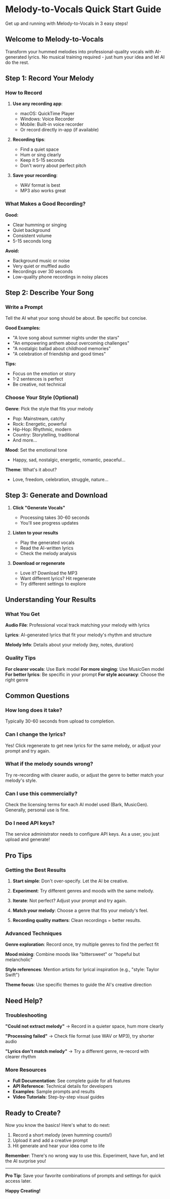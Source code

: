 # Melody-to-Vocals Quick Start Guide

Get up and running with Melody-to-Vocals in 3 easy steps!

## Welcome to Melody-to-Vocals

Transform your hummed melodies into professional-quality vocals with AI-generated lyrics. No musical training required - just hum your idea and let AI do the rest.

## Step 1: Record Your Melody

### How to Record

1. **Use any recording app**:
   - macOS: QuickTime Player
   - Windows: Voice Recorder
   - Mobile: Built-in voice recorder
   - Or record directly in-app (if available)

2. **Recording tips**:
   - Find a quiet space
   - Hum or sing clearly
   - Keep it 5-15 seconds
   - Don't worry about perfect pitch

3. **Save your recording**:
   - WAV format is best
   - MP3 also works great

### What Makes a Good Recording?

**Good:**
- Clear humming or singing
- Quiet background
- Consistent volume
- 5-15 seconds long

**Avoid:**
- Background music or noise
- Very quiet or muffled audio
- Recordings over 30 seconds
- Low-quality phone recordings in noisy places

## Step 2: Describe Your Song

### Write a Prompt

Tell the AI what your song should be about. Be specific but concise.

**Good Examples:**
- "A love song about summer nights under the stars"
- "An empowering anthem about overcoming challenges"
- "A nostalgic ballad about childhood memories"
- "A celebration of friendship and good times"

**Tips:**
- Focus on the emotion or story
- 1-2 sentences is perfect
- Be creative, not technical

### Choose Your Style (Optional)

**Genre**: Pick the style that fits your melody
- Pop: Mainstream, catchy
- Rock: Energetic, powerful
- Hip-Hop: Rhythmic, modern
- Country: Storytelling, traditional
- And more...

**Mood**: Set the emotional tone
- Happy, sad, nostalgic, energetic, romantic, peaceful...

**Theme**: What's it about?
- Love, freedom, celebration, struggle, nature...

## Step 3: Generate and Download

1. **Click "Generate Vocals"**
   - Processing takes 30-60 seconds
   - You'll see progress updates

2. **Listen to your results**
   - Play the generated vocals
   - Read the AI-written lyrics
   - Check the melody analysis

3. **Download or regenerate**
   - Love it? Download the MP3
   - Want different lyrics? Hit regenerate
   - Try different settings to explore

## Understanding Your Results

### What You Get

**Audio File**: Professional vocal track matching your melody with lyrics

**Lyrics**: AI-generated lyrics that fit your melody's rhythm and structure

**Melody Info**: Details about your melody (key, notes, duration)

### Quality Tips

**For clearer vocals**: Use Bark model
**For more singing**: Use MusicGen model
**For better lyrics**: Be specific in your prompt
**For style accuracy**: Choose the right genre

## Common Questions

### How long does it take?
Typically 30-60 seconds from upload to completion.

### Can I change the lyrics?
Yes! Click regenerate to get new lyrics for the same melody, or adjust your prompt and try again.

### What if the melody sounds wrong?
Try re-recording with clearer audio, or adjust the genre to better match your melody's style.

### Can I use this commercially?
Check the licensing terms for each AI model used (Bark, MusicGen). Generally, personal use is fine.

### Do I need API keys?
The service administrator needs to configure API keys. As a user, you just upload and generate!

## Pro Tips

### Getting the Best Results

1. **Start simple**: Don't over-specify. Let the AI be creative.

2. **Experiment**: Try different genres and moods with the same melody.

3. **Iterate**: Not perfect? Adjust your prompt and try again.

4. **Match your melody**: Choose a genre that fits your melody's feel.

5. **Recording quality matters**: Clean recordings = better results.

### Advanced Techniques

**Genre exploration**: Record once, try multiple genres to find the perfect fit

**Mood mixing**: Combine moods like "bittersweet" or "hopeful but melancholic"

**Style references**: Mention artists for lyrical inspiration (e.g., "style: Taylor Swift")

**Theme focus**: Use specific themes to guide the AI's creative direction

## Need Help?

### Troubleshooting

**"Could not extract melody"**
→ Record in a quieter space, hum more clearly

**"Processing failed"**
→ Check file format (use WAV or MP3), try shorter audio

**"Lyrics don't match melody"**
→ Try a different genre, re-record with clearer rhythm

### More Resources

- **Full Documentation**: See complete guide for all features
- **API Reference**: Technical details for developers
- **Examples**: Sample prompts and results
- **Video Tutorials**: Step-by-step visual guides

## Ready to Create?

Now you know the basics! Here's what to do next:

1. Record a short melody (even humming counts!)
2. Upload it and add a creative prompt
3. Hit generate and hear your idea come to life

**Remember**: There's no wrong way to use this. Experiment, have fun, and let the AI surprise you!

---

**Pro Tip**: Save your favorite combinations of prompts and settings for quick access later.

**Happy Creating!**
